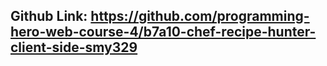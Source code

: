## Github Link: https://github.com/programming-hero-web-course-4/b7a10-chef-recipe-hunter-client-side-smy329
